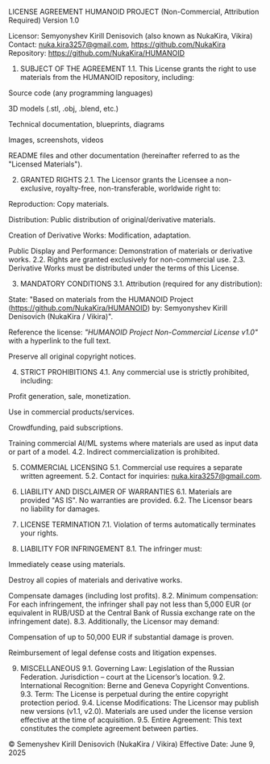 LICENSE AGREEMENT HUMANOID PROJECT (Non-Commercial, Attribution Required)
Version 1.0

Licensor: Semyonyshev Kirill Denisovich (also known as NukaKira, Vikira)
Contact: nuka.kira3257@gmail.com, https://github.com/NukaKira
Repository: https://github.com/NukaKira/HUMANOID

1. SUBJECT OF THE AGREEMENT
1.1. This License grants the right to use materials from the HUMANOID repository, including:

Source code (any programming languages)

3D models (.stl, .obj, .blend, etc.)

Technical documentation, blueprints, diagrams

Images, screenshots, videos

README files and other documentation
(hereinafter referred to as the "Licensed Materials").

2. GRANTED RIGHTS
2.1. The Licensor grants the Licensee a non-exclusive, royalty-free, non-transferable, worldwide right to:

Reproduction: Copy materials.

Distribution: Public distribution of original/derivative materials.

Creation of Derivative Works: Modification, adaptation.

Public Display and Performance: Demonstration of materials or derivative works.
2.2. Rights are granted exclusively for non-commercial use.
2.3. Derivative Works must be distributed under the terms of this License.

3. MANDATORY CONDITIONS
3.1. Attribution (required for any distribution):

State: "Based on materials from the HUMANOID Project (https://github.com/NukaKira/HUMANOID) by: Semyonyshev Kirill Denisovich (NukaKira / Vikira)".

Reference the license: *"HUMANOID Project Non-Commercial License v1.0"* with a hyperlink to the full text.

Preserve all original copyright notices.

4. STRICT PROHIBITIONS
4.1. Any commercial use is strictly prohibited, including:

Profit generation, sale, monetization.

Use in commercial products/services.

Crowdfunding, paid subscriptions.

Training commercial AI/ML systems where materials are used as input data or part of a model.
4.2. Indirect commercialization is prohibited.

5. COMMERCIAL LICENSING
5.1. Commercial use requires a separate written agreement.
5.2. Contact for inquiries: nuka.kira3257@gmail.com.

6. LIABILITY AND DISCLAIMER OF WARRANTIES
6.1. Materials are provided "AS IS". No warranties are provided.
6.2. The Licensor bears no liability for damages.

7. LICENSE TERMINATION
7.1. Violation of terms automatically terminates your rights.

8. LIABILITY FOR INFRINGEMENT
8.1. The infringer must:

Immediately cease using materials.

Destroy all copies of materials and derivative works.

Compensate damages (including lost profits).
8.2. Minimum compensation: For each infringement, the infringer shall pay not less than 5,000 EUR (or equivalent in RUB/USD at the Central Bank of Russia exchange rate on the infringement date).
8.3. Additionally, the Licensor may demand:

Compensation of up to 50,000 EUR if substantial damage is proven.

Reimbursement of legal defense costs and litigation expenses.

9. MISCELLANEOUS
9.1. Governing Law: Legislation of the Russian Federation. Jurisdiction – court at the Licensor’s location.
9.2. International Recognition: Berne and Geneva Copyright Conventions.
9.3. Term: The License is perpetual during the entire copyright protection period.
9.4. License Modifications: The Licensor may publish new versions (v1.1, v2.0). Materials are used under the license version effective at the time of acquisition.
9.5. Entire Agreement: This text constitutes the complete agreement between parties.

© Semenyshev Kirill Denisovich (NukaKira / Vikira)
Effective Date: June 9, 2025
